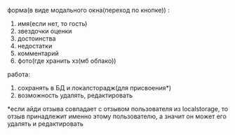 форма(в виде модального окна(переход по кнопке)) :

1. имя(если нет, то гость)
2. звездочки оценки
3. достоинства
4. недостатки
5. комментарий
6. фото(где хранить хз(мб облако))

работа:

1. сохранять в БД и локалсторадж(для присвоения\*)
2. возможность удалять, редактировать

\*если айди отзыва совпадает с отзывом пользователя из localstorage, то отзыв принадлежит именно этому пользователю,
а значит он может его удалять и редактировать

